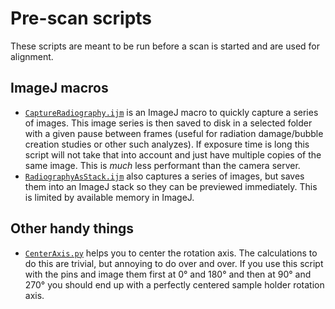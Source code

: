 # Pre-scan scripts
These scripts are meant to be run before a scan is started and are used for alignment.

## ImageJ macros
- [`CaptureRadiography.ijm`]() is an ImageJ macro to quickly capture a series of images.
    This image series is then saved to disk in a selected folder with a given pause between frames (useful for radiation damage/bubble creation studies or other such analyzes).
    If exposure time is long this script will not take that into account and just have multiple copies of the same image.
    This is *much* less performant than the camera server.
- [`RadiographyAsStack.ijm`]() also captures a series of images, but saves them into an ImageJ stack so they can be previewed immediately.
    This is limited by available memory in ImageJ.    

## Other handy things
- [`CenterAxis.py`]() helps you to center the rotation axis.
    The calculations to do this are trivial, but annoying to do over and over.
    If you use this script with the pins and image them first at 0° and 180° and then at 90° and 270° you should end up with a perfectly centered sample holder rotation axis.
